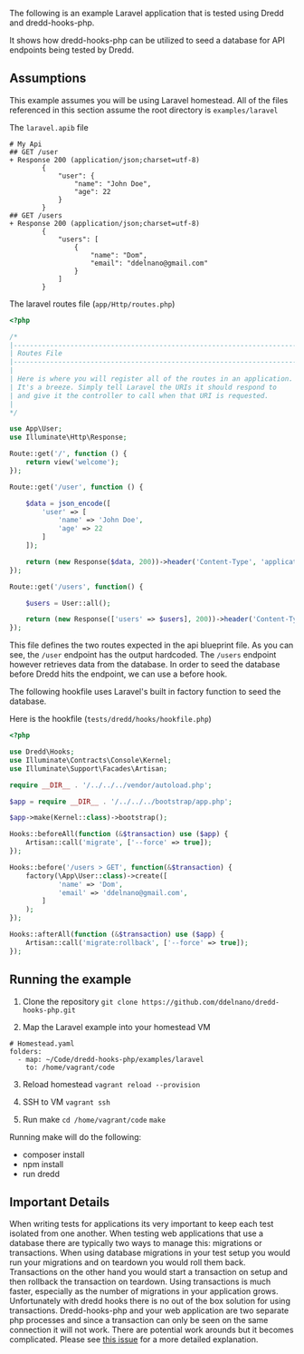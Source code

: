The following is an example Laravel application that is tested using Dredd and dredd-hooks-php.

It shows how dredd-hooks-php can be utilized to seed a database for API endpoints being tested by Dredd.

## Assumptions

This example assumes you will be using Laravel homestead.   All of the files referenced in this section assume the root directory is `examples/laravel`

The `laravel.apib` file 

```
# My Api
## GET /user
+ Response 200 (application/json;charset=utf-8)
        {
            "user": {
                "name": "John Doe",
                "age": 22
            }
        }
## GET /users
+ Response 200 (application/json;charset=utf-8)
        {
            "users": [
                {
                    "name": "Dom",
                    "email": "ddelnano@gmail.com"
                }
            ]
        }
```

The laravel routes file (`app/Http/routes.php`)

```php
<?php

/*
|--------------------------------------------------------------------------
| Routes File
|--------------------------------------------------------------------------
|
| Here is where you will register all of the routes in an application.
| It's a breeze. Simply tell Laravel the URIs it should respond to
| and give it the controller to call when that URI is requested.
|
*/

use App\User;
use Illuminate\Http\Response;

Route::get('/', function () {
    return view('welcome');
});

Route::get('/user', function () {

    $data = json_encode([
        'user' => [
            'name' => 'John Doe',
            'age' => 22
        ]
    ]);

    return (new Response($data, 200))->header('Content-Type', 'application/json;charset=utf-8');
});

Route::get('/users', function() {

    $users = User::all();

    return (new Response(['users' => $users], 200))->header('Content-Type', 'application/json;charset=utf-8');
});
```

This file defines the two routes expected in the api blueprint file.  As you can see, the `/user` endpoint has the output hardcoded.  The `/users` endpoint however retrieves data from the database.  In order to seed the database before Dredd hits the endpoint, we can use a before hook.

The following hookfile uses Laravel's built in factory function to seed the database.

Here is the hookfile (`tests/dredd/hooks/hookfile.php`)
```php
<?php

use Dredd\Hooks;
use Illuminate\Contracts\Console\Kernel;
use Illuminate\Support\Facades\Artisan;

require __DIR__ . '/../../../vendor/autoload.php';

$app = require __DIR__ . '/../../../bootstrap/app.php';

$app->make(Kernel::class)->bootstrap();

Hooks::beforeAll(function (&$transaction) use ($app) {
    Artisan::call('migrate', ['--force' => true]);
});

Hooks::before('/users > GET', function(&$transaction) {
    factory(\App\User::class)->create([
            'name' => 'Dom',
            'email' => 'ddelnano@gmail.com',
        ]
    );
});

Hooks::afterAll(function (&$transaction) use ($app) {
    Artisan::call('migrate:rollback', ['--force' => true]);
});
```

## Running the example

1. Clone the repository
`git clone https://github.com/ddelnano/dredd-hooks-php.git`

2. Map the Laravel example into your homestead VM

```
# Homestead.yaml
folders:
  - map: ~/Code/dredd-hooks-php/examples/laravel
    to: /home/vagrant/code
```

3. Reload homestead
`vagrant reload --provision`

4. SSH to VM
`vagrant ssh`

2. Run make
`cd /home/vagrant/code`
`make`

Running make will do the following:
- composer install
- npm install
- run dredd

## Important Details

When writing tests for applications its very important to keep each test isolated from one another.  When testing web applications that use a database there are typically two ways to manage this: migrations or transactions.  When using database migrations in your test setup you would run your migrations and on teardown you would roll them back.  Transactions on the other hand you would start a transaction on setup and then rollback the transaction on teardown.  Using transactions is much faster, especially as the number of migrations in your application grows.  Unfortunately with dredd hooks there is no out of the box solution for using transactions.  Dredd-hooks-php and your web application are two separate php processes and since a transaction can only be seen on the same connection it will not work.  There are potential work arounds but it becomes complicated.  Please see [this issue](https://github.com/ddelnano/dredd-hooks-php/issues/34) for a more detailed explanation.
